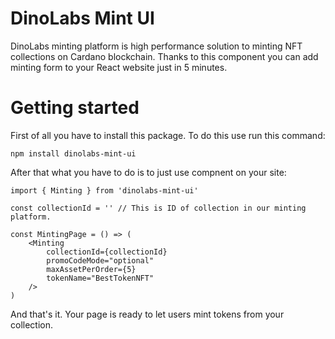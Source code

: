 # DinoLabs Mint UI

DinoLabs minting platform is high performance solution to minting NFT collections on Cardano blockchain. 
Thanks to this component you can add minting form to your React website just in 5 minutes.

# Getting started

First of all you have to install this package. To do this use run this command:

```
npm install dinolabs-mint-ui
```

After that what you have to do is to just use compnent on your site:

```
import { Minting } from 'dinolabs-mint-ui'

const collectionId = '' // This is ID of collection in our minting platform.

const MintingPage = () => (
	<Minting
		collectionId={collectionId}
		promoCodeMode="optional"
		maxAssetPerOrder={5}
		tokenName="BestTokenNFT"
	/>
)
```

And that's it. Your page is ready to let users mint tokens from your collection.